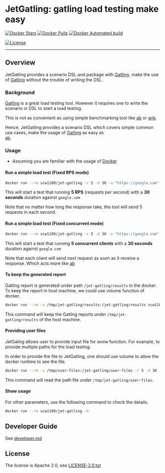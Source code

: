# JetGatling: gatling load testing make easy

[![Docker Stars](https://img.shields.io/docker/stars/scw1109/jet-gatling.svg)](https://hub.docker.com/r/scw1109/jet-gatling/)
[![Docker Pulls](https://img.shields.io/docker/pulls/scw1109/jet-gatling.svg)](https://hub.docker.com/r/scw1109/jet-gatling/)
[![Docker Automated build](https://img.shields.io/docker/automated/scw1109/jet-gatling.svg)](https://hub.docker.com/r/scw1109/jet-gatling/)

[![License](https://img.shields.io/badge/license-Apache%202.0-blue.svg)](http://www.apache.org/license/LICENSE-2.0.txt)

-----

## Overview

JetGatling provides a scenario DSL and package with [Gatling](http://gatling.io/),
make the use of [Gatling](http://gatling.io/) without the trouble of writing the DSL.

### Background

[Gatling](http://gatling.io/) is a great load testing tool.
However it requires one to write the scenario in DSL to start a load testing.

This is not as convenient as using simple benchmarking tool like
[ab](https://httpd.apache.org/docs/2.4/programs/ab.html) or
[wrk](https://httpd.apache.org/docs/2.4/programs/ab.html).

Hence, JetGatling provides a scenario DSL which covers simple common use cases,
make the usage of [Gatling](http://gatling.io/) as easy as  
[ab](https://httpd.apache.org/docs/2.4/programs/ab.html).

### Usage

 * Assuming you are familiar with the usage of [Docker](https://docs.docker.com/)

#### Run a simple load test (Fixed RPS mode)

```bash
docker run --rm scw1109/jet-gatling -r 5 -d 30 -u "https://google.com"
```

This will start a test that running **5 RPS** (requests per second) with a **30 seconds** duration against ```google.com```

Note that no matter how long the response take, the tool will send 5 requests in each second.

#### Run a simple load test (Fixed concurrent mode)

```bash
docker run --rm scw1109/jet-gatling -c 5 -d 30 -u "https://google.com"
```

This will start a test that running **5 concurrent clients** with a **30 seconds** duration against ```google.com```

Note that each client will send next request as soon as it receive a response.
Which acts more like [ab](https://httpd.apache.org/docs/2.4/programs/ab.html)

#### To keep the generated report

Gatling report is generated under path ```/jet-gatling/results``` in the docker.
To keep the report in host machine, we could use volume function of docker.

```bash
docker run --rm -v /tmp/jet-gatling/results:/jet-gatling/results scw1109/jet-gatling -r 5 -d 30 -u "https://google.com"
```

This command will keep the Gatling reports under ```/tmp/jet-gatling/results``` of the host machine.

#### Providing user files

JetGaling allows user to provide input file for some function.
For example, to provide multiple paths for the load testing.

In order to provide the file to JetGatling, one should use volume to allow the docker runtime to see the file.

```bash
docker run --rm -v /tmp/user-files:/jet-gatling/user-files -r 5 -d 30 -u "https://google.com" -p "/jet-gatling/path"
```

This command will read the path file under ```/tmp/jet-gatling/user-files```.

#### Show usage

For other parameters, use the following command to check the details.

```bash
docker run --rm scw1109/jet-gatling -h
```

## Developer Guide

See [developer.md](developer.md)

## License

The license is Apache 2.0, see [LICENSE-2.0.txt](LICENSE-2.0.txt)
